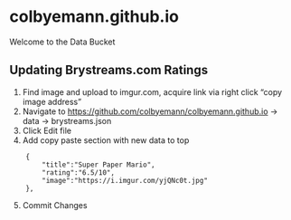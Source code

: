 # colbyemann.github.io
Welcome to the Data Bucket

## Updating Brystreams.com Ratings
1.	Find image and upload to imgur.com, acquire link via right click “copy image address”
2.	Navigate to https://github.com/colbyemann/colbyemann.github.io -> data -> brystreams.json
3.	Click Edit file
4.	Add copy paste section with new data to top

``` 
    {
        "title":"Super Paper Mario",
        "rating":"6.5/10",
        "image":"https://i.imgur.com/yjQNc0t.jpg"
    },
```
5.	Commit Changes

